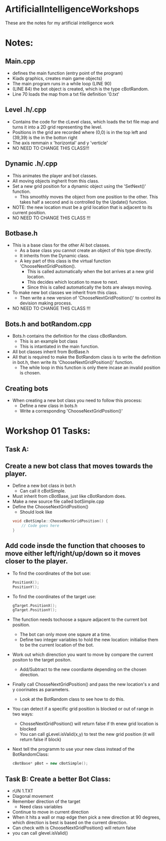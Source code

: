 # ArtificialIntelligenceWorkshops

These are the notes for my artificial intelligence work

# Notes:

## Main.cpp
- defines the main function (entry point of the program)
- Kiads graphics, creates main game objects)
- The main program runs in a while loop (LINE 90)
- (LINE 84) the bot object is created, which is the type cBotRandom.
- Line 70 loads the map from a txt file definition '0.txt'

## Level .h/.cpp
- Contains the code for the cLevel class, which loads the txt file map and turns it into a 2D grid representing the level.
- Positions in the grid are recorded where (0,0) is in the top left and (39,39) is the in the botton right
- The axis remmain x 'horizontal' and y 'verticle'
- NO NEED TO CHANGE THIS CLASS!!!

## Dynamic .h/.cpp
- This animates the player and bot classes. 
- All moving objects ingherit from this class.
- Set a new grid position for a dynamic object using the 'SetNext()' function.
    - This smoothly moves the object from one position to the other. This takes half a second and is controlled by the Update() function.
- NOTE: the new location must be a grid location that is adjacent to its current position.
- NO NEED TO CHANGE THIS CLASS !!!

## Botbase.h
- This is a base class for the other AI bot classes.
    - As a base class you cannot create an object of this type directly.
    - It inherits from the Dynamic class.
    - A key part of this class is the virtual function 'ChooseNextGridPosition().
        - This is called automatically when the bot arrives at a new grid location.
        - This decides which location to mave to next. 
        - Since this is called automatically the bots are always moving.
- To make new bot classes we inherit from this class.
    - Then write a new version of 'ChooseNextGridPosition()' to control its devision making process.
- NO NEED TO CHANGE THIS CLASS !!!

## Bots.h and botRandom.cpp
- Bots.h contains the definition for the class cBotRandom.
    - This is an example bot class
    - This is intantiated in the main function.
- All bot classes inherit from BotBase.h
- All that is required to make the BotRandom class is to write the definition in bot.h, then write its 'ChooseNextGridPosition()' function.
    - The while loop in this function is only there incase an invalid position is chosen.
    
## Creating bots
- When creating a new bot class you need to follow this process:
    - Define a new class in bots.h
    - Write a corresponding 'ChooseNextGridPosition()'

# Workshop 01 Tasks:
## Task A: 
## Create a new bot class that moves towards the player.
- Define a new bot class in bot.h
    - Can call it cBotSimple.
- Must inherit from cBotBase, just like cBotRandom does.
- Make a new source file called botSimple.cpp
- Define the ChooseNextGridPosition()
    - Should look like
    ```cpp
    void cBotSimple::ChooseNextGridPosition() {
        // Code goes here
    }
    ```
## Add code insde the function that chooses to move either left/right/up/down so it moves closer to the player.
- To find the coordinates of the bot use:
    ```cpp
    PositionX();
    PositionY();
    ```
- To find the coordinates of the target use:
    ```cpp
    gTarget.PositionX();
    gTarget.PositionY();
    ```

- The function needs tochoose a sqaure adjacent to the current bot position.
    - The bot can only move one sqaure at a time.
    - Define two integer variables to hold the new location: initialise them to be the current location of the bot.

- Work out which direnction you want to move by compare the current positon to the target positon.
    - Add/Subtract to the new coordiante depending on the chosen direction.

- Finally call ChosseNextGridPosition() and pass the new location's x and y coorinates as parameters. 
    - Look at the BotRandom class to see how to do this.

- You can detect if a specific grid position is blocked or out of range in two ways:
    - ChosseNextGridPosition() will return false if th enew grid location is blocked
    - You can call gLevel.isValid(x,y) to test the new grid position (it will return false if block)

- Next tell the programm to use your new class instead of the BotRandomClass:
    ```cpp
    cBotBase* pBot = new cBotSimple();
    ```

## Task B: Create a better Bot Class:
- rUN 1.TXT
- Diagonal movement
- Remember direction of the target
    - Need class variables
- Continue to move in current direction
- When it hits a wall or map edge then pick a new direction  at 90 degrees, which direction is best is based on the current direction.
- Can check with is ChooseNextGridPosition() will return false
- you can call glevel.isValid()